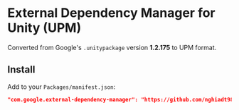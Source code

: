 # External Dependency Manager for Unity (UPM)

Converted from Google's `.unitypackage` version **1.2.175** to UPM format.

## Install

Add to your `Packages/manifest.json`:

```json
"com.google.external-dependency-manager": "https://github.com/nghiadt98/external-dependency-manager#1.2.177"
